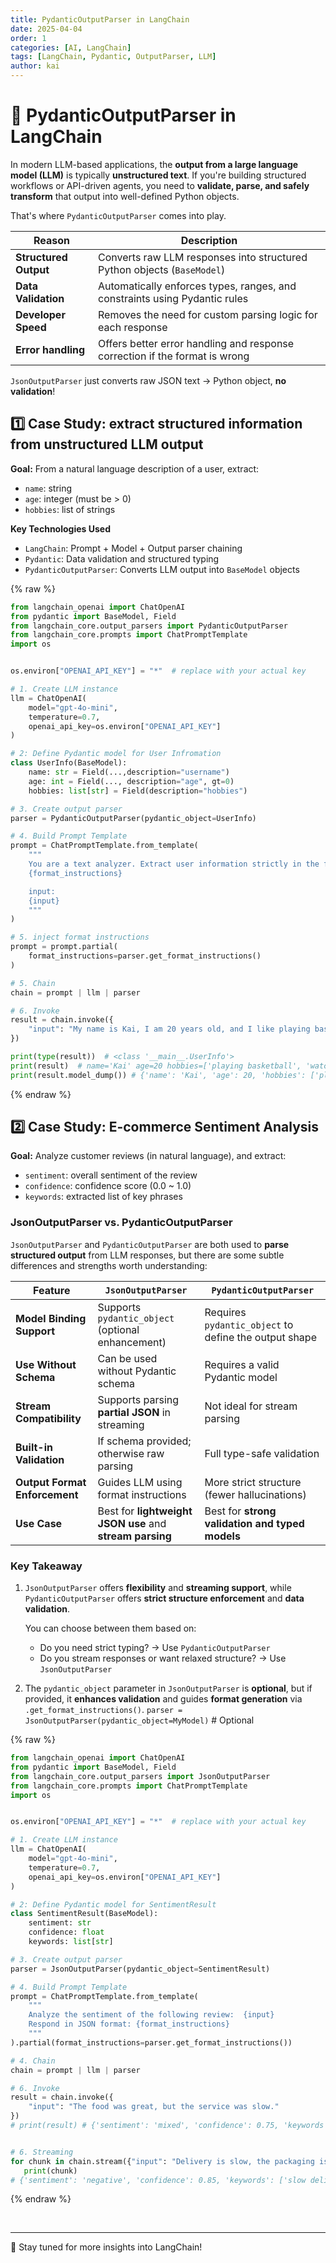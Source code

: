 ```yaml
---
title: PydanticOutputParser in LangChain
date: 2025-04-04
order: 1
categories: [AI, LangChain]
tags: [LangChain, Pydantic, OutputParser, LLM]
author: kai
---
```



# 🚀 PydanticOutputParser in LangChain
In modern LLM-based applications, the **output from a large language model (LLM)** is typically **unstructured text**. If you're building structured workflows or API-driven agents, you need to **validate, parse, and safely transform** that output into well-defined Python objects.

That's where `PydanticOutputParser` comes into play.

| Reason              | Description                                                                 |
|---------------------|-----------------------------------------------------------------------------|
| **Structured Output** | Converts raw LLM responses into structured Python objects (`BaseModel`)     |
| **Data Validation**   | Automatically enforces types, ranges, and constraints using Pydantic rules  |
| **Developer Speed**  | Removes the need for custom parsing logic for each response                 |
| **Error handling**   | Offers better error handling and response correction if the format is wrong |

`JsonOutputParser` just converts raw JSON text → Python object, **no validation**!        

## 1️⃣ Case Study: extract structured information from unstructured LLM output

**Goal:** From a natural language description of a user, extract:
- `name`: string  
- `age`: integer (must be > 0)  
- `hobbies`: list of strings

**Key Technologies Used**
- `LangChain`: Prompt + Model + Output parser chaining
- `Pydantic`: Data validation and structured typing
- `PydanticOutputParser`: Converts LLM output into `BaseModel` objects

{% raw %}
```python
from langchain_openai import ChatOpenAI
from pydantic import BaseModel, Field  
from langchain_core.output_parsers import PydanticOutputParser  
from langchain_core.prompts import ChatPromptTemplate  
import os


os.environ["OPENAI_API_KEY"] = "*"  # replace with your actual key

# 1. Create LLM instance
llm = ChatOpenAI(
    model="gpt-4o-mini",
    temperature=0.7,
    openai_api_key=os.environ["OPENAI_API_KEY"]
)

# 2: Define Pydantic model for User Infromation
class UserInfo(BaseModel):  
    name: str = Field(...,description="username")  
    age: int = Field(..., description="age", gt=0)  
    hobbies: list[str] = Field(description="hobbies")

# 3. Create output parser
parser = PydanticOutputParser(pydantic_object=UserInfo)  

# 4. Build Prompt Template
prompt = ChatPromptTemplate.from_template(
    """  
    You are a text analyzer. Extract user information strictly in the following format:
    {format_instructions}  

    input: 
    {input}  
    """
)  

# 5. inject format instructions
prompt = prompt.partial(  
    format_instructions=parser.get_format_instructions()  
)  

# 5. Chain
chain = prompt | llm | parser  

# 6. Invoke
result = chain.invoke({  
    "input": "My name is Kai, I am 20 years old, and I like playing basketball and watching movies. I am very happy today."
})  

print(type(result))  # <class '__main__.UserInfo'>
print(result)  # name='Kai' age=20 hobbies=['playing basketball', 'watching movies']
print(result.model_dump()) # {'name': 'Kai', 'age': 20, 'hobbies': ['playing basketball', 'watching movies']}
```
{% endraw %}


## 2️⃣ Case Study: E-commerce Sentiment Analysis

**Goal:** Analyze customer reviews (in natural language), and extract:
- `sentiment`: overall sentiment of the review  
- `confidence`: confidence score (0.0 ~ 1.0)  
- `keywords`: extracted list of key phrases 

### JsonOutputParser vs. PydanticOutputParser
`JsonOutputParser` and `PydanticOutputParser` are both used to **parse structured output** from LLM responses, but there are some subtle differences and strengths worth understanding:

| Feature                        | `JsonOutputParser`                                      | `PydanticOutputParser`                                  |
|-------------------------------|----------------------------------------------------------|----------------------------------------------------------|
| **Model Binding Support**      | Supports `pydantic_object` (optional enhancement)     | Requires `pydantic_object` to define the output shape |
| **Use Without Schema**          | Can be used without Pydantic schema                   | Requires a valid Pydantic model                       |
| **Stream Compatibility**        | Supports parsing **partial JSON** in streaming        | Not ideal for stream parsing                          |
| **Built-in Validation**         | If schema provided; otherwise raw parsing             | Full type-safe validation                             |
| **Output Format Enforcement**   | Guides LLM using format instructions                  | More strict structure (fewer hallucinations)          |
| **Use Case**                    | Best for **lightweight JSON use** and **stream parsing**| Best for **strong validation and typed models**         |


### Key Takeaway
1. `JsonOutputParser` offers **flexibility** and **streaming support**, while `PydanticOutputParser` offers **strict structure enforcement** and **data validation**.

    You can choose between them based on:
    - Do you need strict typing? → Use `PydanticOutputParser`
    - Do you stream responses or want relaxed structure? → Use `JsonOutputParser`

2. The `pydantic_object` parameter in `JsonOutputParser` is **optional**, but if provided, it **enhances validation** and guides **format generation** via `.get_format_instructions()`.
   `parser = JsonOutputParser(pydantic_object=MyModel)`  # Optional



{% raw %}
```python
from langchain_openai import ChatOpenAI
from pydantic import BaseModel, Field  
from langchain_core.output_parsers import JsonOutputParser   
from langchain_core.prompts import ChatPromptTemplate  
import os


os.environ["OPENAI_API_KEY"] = "*"  # replace with your actual key

# 1. Create LLM instance
llm = ChatOpenAI(
    model="gpt-4o-mini",
    temperature=0.7,
    openai_api_key=os.environ["OPENAI_API_KEY"]
)

# 2: Define Pydantic model for SentimentResult
class SentimentResult(BaseModel):  
    sentiment: str  
    confidence: float  
    keywords: list[str]

# 3. Create output parser
parser = JsonOutputParser(pydantic_object=SentimentResult) 

# 4. Build Prompt Template
prompt = ChatPromptTemplate.from_template(
    """  
    Analyze the sentiment of the following review:  {input}  
    Respond in JSON format: {format_instructions}  
    """
).partial(format_instructions=parser.get_format_instructions())  

# 4. Chain
chain = prompt | llm | parser  

# 6. Invoke
result = chain.invoke({  
    "input": "The food was great, but the service was slow."
})  
# print(result) # {'sentiment': 'mixed', 'confidence': 0.75, 'keywords': ['food', 'great', 'service', 'slow']}


# 6. Streaming
for chunk in chain.stream({"input": "Delivery is slow, the packaging is broken."}):
   print(chunk)  
# {'sentiment': 'negative', 'confidence': 0.85, 'keywords': ['slow delivery', 'broken packaging']}
```
{% endraw %}








<br>



---

🚀 Stay tuned for more insights into LangChain!



